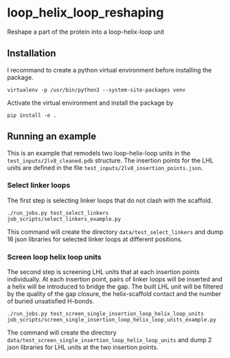 # loop_helix_loop_reshaping
Reshape a part of the protein into a loop-helix-loop unit

## Installation
I recommand to create a python virtual environment before installing the package.
```
virtualenv -p /usr/bin/python3 --system-site-packages venv
```
Activate the virtual environment and install the package by
```
pip install -e .
```

## Running an example
This is an example that remodels two loop-helix-loop units in the `test_inputs/2lv8_cleaned.pdb` structure. The insertion points for the LHL units are defined in the file `test_inputs/2lv8_insertion_points.json`. 

### Select linker loops
The first step is selecting linker loops that do not clash with the scaffold.
```
./run_jobs.py test_select_linkers job_scripts/select_linkers_example.py
```
This command will create the directory `data/test_select_linkers` and dump 16 json libraries for selected linker loops at different positions.

### Screen loop helix loop units
The second step is screening LHL units that at each insertion points individually. At each insertion point, pairs of linker loops will be inserted and a helix will be introduced to bridge the gap. The built LHL unit will be filtered by the quality of the gap closure, the helix-scaffold contact and the number of buried unsatisfied H-bonds.
```
./run_jobs.py test_screen_single_insertion_loop_helix_loop_units job_scripts/screen_single_insertion_loop_helix_loop_units_example.py
```
The command will create the directory `data/test_screen_single_insertion_loop_helix_loop_units` and dump 2 json libraries for LHL units at the two insertion points.
